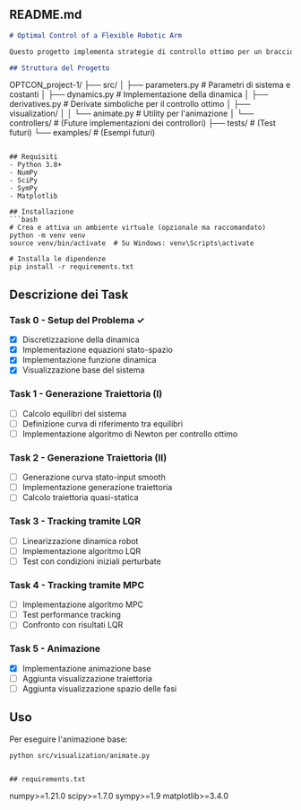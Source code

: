 ## README.md
```markdown
# Optimal Control of a Flexible Robotic Arm

Questo progetto implementa strategie di controllo ottimo per un braccio robotico flessibile, modellato come un robot planare a due link con coppia applicata sul primo giunto.

## Struttura del Progetto
```
OPTCON_project-1/
├── src/
│   ├── parameters.py     # Parametri di sistema e costanti
│   ├── dynamics.py       # Implementazione della dinamica
│   ├── derivatives.py    # Derivate simboliche per il controllo ottimo
│   ├── visualization/
│   │   └── animate.py    # Utility per l'animazione
│   └── controllers/      # (Future implementazioni dei controllori)
├── tests/               # (Test futuri)
└── examples/           # (Esempi futuri)
```

## Requisiti
- Python 3.8+
- NumPy
- SciPy
- SymPy
- Matplotlib

## Installazione
```bash
# Crea e attiva un ambiente virtuale (opzionale ma raccomandato)
python -m venv venv
source venv/bin/activate  # Su Windows: venv\Scripts\activate

# Installa le dipendenze
pip install -r requirements.txt
```

## Descrizione dei Task

### Task 0 - Setup del Problema ✓
- [x] Discretizzazione della dinamica
- [x] Implementazione equazioni stato-spazio
- [x] Implementazione funzione dinamica
- [x] Visualizzazione base del sistema

### Task 1 - Generazione Traiettoria (I)
- [ ] Calcolo equilibri del sistema
- [ ] Definizione curva di riferimento tra equilibri
- [ ] Implementazione algoritmo di Newton per controllo ottimo

### Task 2 - Generazione Traiettoria (II)
- [ ] Generazione curva stato-input smooth
- [ ] Implementazione generazione traiettoria
- [ ] Calcolo traiettoria quasi-statica

### Task 3 - Tracking tramite LQR
- [ ] Linearizzazione dinamica robot
- [ ] Implementazione algoritmo LQR
- [ ] Test con condizioni iniziali perturbate

### Task 4 - Tracking tramite MPC
- [ ] Implementazione algoritmo MPC
- [ ] Test performance tracking
- [ ] Confronto con risultati LQR

### Task 5 - Animazione
- [x] Implementazione animazione base
- [ ] Aggiunta visualizzazione traiettoria
- [ ] Aggiunta visualizzazione spazio delle fasi

## Uso
Per eseguire l'animazione base:
```bash
python src/visualization/animate.py
```
```

## requirements.txt
```
numpy>=1.21.0
scipy>=1.7.0
sympy>=1.9
matplotlib>=3.4.0
```